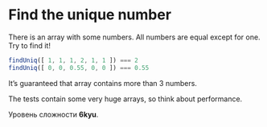 # Find the unique number

There is an array with some numbers. All numbers are equal except for one. Try to find it!

```javascript
findUniq([ 1, 1, 1, 2, 1, 1 ]) === 2
findUniq([ 0, 0, 0.55, 0, 0 ]) === 0.55
```

It’s guaranteed that array contains more than 3 numbers. 

The tests contain some very huge arrays, so think about performance.

Уровень сложности **6kyu**.
